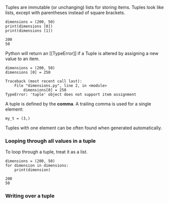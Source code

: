 Tuples are immutable (or unchanging) lists for storing items. Tuples look like lists, except with parentheses instead of square brackets.

```
dimensions = (200, 50)
print(dimensions [0])
print(dimensions [1])
```

```
200
50
```

Python will return an [[TypeError]] if a Tuple is altered by assigning a new value to an item.

```
dimensions = (200, 50)
dimensions [0] = 250
```

```
Traceback (most recent call last):
	File "dimensions.py", line 2, in <module>
		dimensions[0] = 250
TypeError: 'tuple' object does not support item assignment
```

A tuple is defined by the **comma**. A trailing comma is used for a single element:

~~~
my_t = (3,)
~~~

Tuples with one element can be often found when generated automatically.


### Looping through all values in a tuple

To loop through a tuple, treat it as a list.

```
dimensions = (200, 50)
for dimension in dimensions:
	print(dimension)
```

~~~
200
50
~~~

### Writing over a tuple

